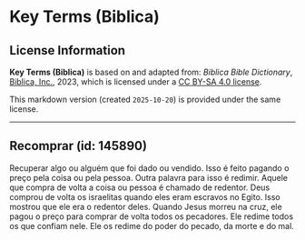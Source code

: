 # Key Terms (Biblica)

## License Information

**Key Terms (Biblica)** is based on and adapted from: _Biblica Bible Dictionary_, [Biblica, Inc.](https://www.biblica.com/), 2023, which is licensed under a [CC BY-SA 4.0 license](https://creativecommons.org/licenses/by-sa/4.0/legalcode.en).

This markdown version (created `2025-10-20`) is provided under the same license.



--------------------------------

## Recomprar (id: 145890)

Recuperar algo ou alguém que foi dado ou vendido. Isso é feito pagando o preço pela coisa ou pela pessoa. Outra palavra para isso é redimir. Aquele que compra de volta a coisa ou pessoa é chamado de redentor. Deus comprou de volta os israelitas quando eles eram escravos no Egito. Isso mostrou que ele era o redentor deles. Quando Jesus morreu na cruz, ele pagou o preço para comprar de volta todos os pecadores. Ele redime todos os que confiam nele. Ele os redime do poder do pecado, da morte e do mal.


